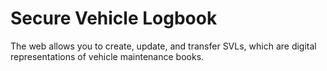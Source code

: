 # Secure Vehicle Logbook

The web allows you to create, update, and transfer SVLs, which are digital representations of vehicle maintenance books.
